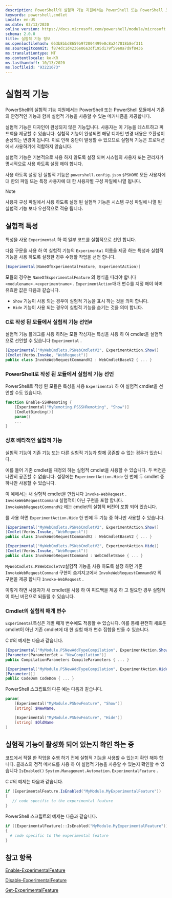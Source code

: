```yaml
---
description: PowerShell의 실험적 기능 지원에서는 PowerShell 또는 PowerShell 모듈에서 기존의 안정적인 기능과 함께 실험적 기능을 사용할 수 있는 메커니즘을 제공합니다.
keywords: powershell,cmdlet
Locale: en-US
ms.date: 03/13/2020
online version: https://docs.microsoft.com/powershell/module/microsoft.powershell.core/about/about_experimental_features?view=powershell-6&WT.mc_id=ps-gethelp
schema: 2.0.0
title: 실험적 기능 정보
ms.openlocfilehash: 663b8bbd8659b972004499e0c8a247818b8ef311
ms.sourcegitcommit: f874dc1d4236e06a3df195d179f59e0a7d9f8436
ms.translationtype: MT
ms.contentlocale: ko-KR
ms.lasthandoff: 10/13/2020
ms.locfileid: "93221673"
---
```

# <a name="experimental-features"></a>실험적 기능

PowerShell의 실험적 기능 지원에서는 PowerShell 또는 PowerShell 모듈에서 기존의 안정적인 기능과 함께 실험적 기능을 사용할 수 있는 메커니즘을 제공합니다.

실험적 기능은 디자인이 완성되지 않은 기능입니다. 사용자는 이 기능을 테스트하고 피드백을 제공할 수 있습니다. 실험적 기능이 완성되면 해당 디자인 변경 내용은 호환성이 손상되는 변경이 됩니다. 이로 인해 중단이 발생할 수 있으므로 실험적 기능은 프로덕션에서 사용하기에 적합하지 않습니다.

실험적 기능은 기본적으로 사용 하지 않도록 설정 되며 시스템의 사용자 또는 관리자가 명시적으로 사용 하도록 설정 해야 합니다.

사용 하도록 설정 된 실험적 기능은 `powershell.config.json` `$PSHOME` 모든 사용자에 대 한의 파일 또는 특정 사용자에 대 한 사용자별 구성 파일에 나열 됩니다.

> [!NOTE]
> 사용자 구성 파일에서 사용 하도록 설정 된 실험적 기능은 시스템 구성 파일에 나열 된 실험적 기능 보다 우선적으로 적용 됩니다.

## <a name="the-experimental-attribute"></a>실험적 특성

특성을 사용 `Experimental` 하 여 일부 코드를 실험적으로 선언 합니다.

다음 구문을 사용 하 여 실험적 기능의 `Experimental` 이름을 제공 하는 특성과 실험적 기능을 사용 하도록 설정한 경우 수행할 작업을 선언 합니다.

```csharp
[Experimental(NameOfExperimentalFeature, ExperimentAction)]
```

모듈의 경우는 `NameOfExperimentalFeature` 의 형식을 따라야 합니다 `<modulename>.<experimentname>` . `ExperimentAction`매개 변수를 지정 해야 하며 유효한 값은 다음과 같습니다.

- `Show` 기능이 사용 되는 경우이 실험적 기능을 표시 하는 것을 의미 합니다.
- `Hide` 기능이 사용 되는 경우이 실험적 기능을 숨기는 것을 의미 합니다.

### <a name="declaring-experimental-features-in-modules-written-in-c"></a>C로 작성 된 모듈에서 실험적 기능 선언\#

실험적 기능 플래그를 사용 하려는 모듈 작성자는 특성을 사용 하 여 cmdlet을 실험적으로 선언할 수 있습니다 `Experimental` .

```csharp
[Experimental("MyWebCmdlets.PSWebCmdletV2", ExperimentAction.Show)]
[Cmdlet(Verbs.Invoke, "WebRequest")]
public class InvokeWebRequestCommandV2 : WebCmdletBaseV2 { ... }
```

### <a name="declaring-experimental-features-in-modules-written-in-powershell"></a>PowerShell로 작성 된 모듈에서 실험적 기능 선언

PowerShell로 작성 된 모듈은 특성을 사용 `Experimental` 하 여 실험적 cmdlet을 선언할 수도 있습니다.

```powershell
function Enable-SSHRemoting {
    [Experimental("MyRemoting.PSSSHRemoting", "Show")]
    [CmdletBinding()]
    param()
    ...
}
```

### <a name="mutually-exclusive-experimental-features"></a>상호 배타적인 실험적 기능

실험적 기능이 기존 기능 또는 다른 실험적 기능과 함께 공존할 수 없는 경우가 있습니다.

예를 들어 기존 cmdlet을 재정의 하는 실험적 cmdlet을 사용할 수 있습니다. 두 버전은 나란히 공존할 수 없습니다. 설정에는 `ExperimentAction.Hide` 한 번에 두 cmdlet 중 하나만 사용할 수 있습니다.

이 예에서는 새 실험적 cmdlet을 만듭니다 `Invoke-WebRequest` .
`InvokeWebRequestCommand` 실험적이 아닌 구현을 포함 합니다.
`InvokeWebRequestCommandV2` 에는 cmdlet의 실험적 버전이 포함 되어 있습니다.

를 사용 하면 `ExperimentAction.Hide` 한 번에 두 기능 중 하나만 사용할 수 있습니다.

```csharp
[Experimental("MyWebCmdlets.PSWebCmdletV2", ExperimentAction.Show)]
[Cmdlet(Verbs.Invoke, "WebRequest")]
public class InvokeWebRequestCommandV2 : WebCmdletBaseV2 { ... }

[Experimental("MyWebCmdlets.PSWebCmdletV2", ExperimentAction.Hide)]
[Cmdlet(Verbs.Invoke, "WebRequest")]
public class InvokeWebRequestCommand : WebCmdletBase { ... }
```

`MyWebCmdlets.PSWebCmdletV2`실험적 기능을 사용 하도록 설정 하면 기존 `InvokeWebRequestCommand` 구현이 숨겨지고에서 `InvokeWebRequestCommandV2` 의 구현을 제공 합니다 `Invoke-WebRequest` .

이렇게 하면 사용자가 새 cmdlet을 사용 하 여 피드백을 제공 하 고 필요한 경우 실험적이 아닌 버전으로 되돌릴 수 있습니다.

### <a name="experimental-parameters-in-cmdlets"></a>Cmdlet의 실험적 매개 변수

`Experimental`특성은 개별 매개 변수에도 적용할 수 있습니다. 이를 통해 완전히 새로운 cmdlet이 아닌 기존 cmdlet에 대 한 실험 매개 변수 집합을 만들 수 있습니다.

C #의 예제는 다음과 같습니다.

```csharp
[Experimental("MyModule.PSNewAddTypeCompilation", ExperimentAction.Show)]
[Parameter(ParameterSet = "NewCompilation")]
public CompilationParameters CompileParameters { ... }

[Experimental("MyModule.PSNewAddTypeCompilation", ExperimentAction.Hide)]
[Parameter()]
public CodeDom CodeDom { ... }
```

PowerShell 스크립트의 다른 예는 다음과 같습니다.

```powershell
param(
    [Experimental("MyModule.PSNewFeature", "Show")]
    [string] $NewName,

    [Experimental("MyModule.PSNewFeature", "Hide")]
    [string] $OldName
)
```

## <a name="checking-if-an-experimental-feature-is-enabled"></a>실험적 기능이 활성화 되어 있는지 확인 하는 중

코드에서 적절 한 작업을 수행 하기 전에 실험적 기능을 사용할 수 있는지 확인 해야 합니다. 클래스의 정적 메서드를 사용 하 여 실험적 기능을 사용할 수 있는지 확인할 수 있습니다 `IsEnabled()` `System.Management.Automation.ExperimentalFeature` .

C #의 예제는 다음과 같습니다.

```csharp
if (ExperimentalFeature.IsEnabled("MyModule.MyExperimentalFeature"))
{
   // code specific to the experimental feature
}
```

PowerShell 스크립트의 예제는 다음과 같습니다.

```powershell
if ([ExperimentalFeature]::IsEnabled("MyModule.MyExperimentalFeature"))
{
  # code specific to the experimental feature
}
```

## <a name="see-also"></a>참고 항목

[Enable-ExperimentalFeature](xref:Microsoft.PowerShell.Core.Enable-ExperimentalFeature)

[Disable-ExperimentalFeature](xref:Microsoft.PowerShell.Core.Disable-ExperimentalFeature)

[Get-ExperimentalFeature](xref:Microsoft.PowerShell.Core.Get-ExperimentalFeature)
